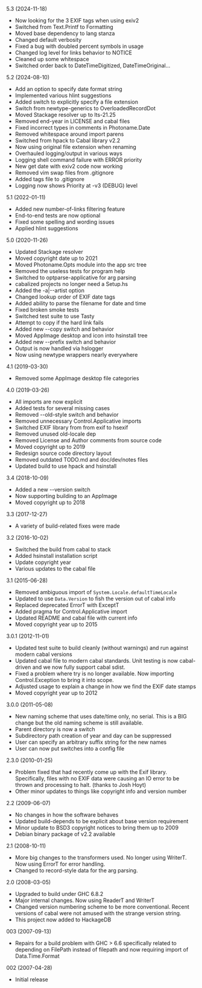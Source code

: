 5.3 (2024-11-18)

  * Now looking for the 3 EXIF tags when using exiv2
  * Switched from Text.Printf to Formatting
  * Moved base dependency to lang stanza
  * Changed default verbosity
  * Fixed a bug with doubled percent symbols in usage
  * Changed log level for links behavior to NOTICE
  * Cleaned up some whitespace
  * Switched order back to DateTimeDigitized, DateTimeOriginal...


5.2 (2024-08-10)

  * Add an option to specify date format string
  * Implemented various hlint suggestions
  * Added switch to explicitly specify a file extension
  * Switch from newtype-generics to OverloadedRecordDot
  * Moved Stackage resolver up to lts-21.25
  * Removed end-year in LICENSE and cabal files
  * Fixed incorrect types in comments in Photoname.Date
  * Removed whitespace around import parens
  * Switched from hpack to Cabal library v2.2
  * Now using original file extension when renaming
  * Overhauled logging/output in various ways
  * Logging shell command failure with ERROR priority
  * New get date with exiv2 code now working
  * Removed vim swap files from .gitignore
  * Added tags file to .gitignore
  * Logging now shows Priority at -v3 (DEBUG) level


5.1 (2022-01-11)

  * Added new number-of-links filtering feature
  * End-to-end tests are now optional
  * Fixed some spelling and wording issues
  * Applied hlint suggestions


5.0 (2020-11-26)

  * Updated Stackage resolver
  * Moved copyright date up to 2021
  * Moved Photoname.Opts module into the app src tree
  * Removed the useless tests for program help
  * Switched to optparse-applicative for arg parsing
  * cabalized projects no longer need a Setup.hs
  * Added the -a|--artist option
  * Changed lookup order of EXIF date tags
  * Added ability to parse the filename for date and time
  * Fixed broken smoke tests
  * Switched test suite to use Tasty
  * Attempt to copy if the hard link fails
  * Added new --copy switch and behavior
  * Moved AppImage desktop and icon into hsinstall tree
  * Added new --prefix switch and behavior
  * Output is now handled via hslogger
  * Now using newtype wrappers nearly everywhere


4.1 (2019-03-30)

  * Removed some AppImage desktop file categories


4.0 (2019-03-26)

  * All imports are now explicit
  * Added tests for several missing cases
  * Removed --old-style switch and behavior
  * Removed unnecessary Control.Applicative imports
  * Switched EXIF library from from exif to hsexif
  * Removed unused old-locale dep
  * Removed License and Author comments from source code
  * Moved copyright up to 2019
  * Redesign source code directory layout
  * Removed outdated TODO.md and doc/dev/notes files
  * Updated build to use hpack and hsinstall


3.4 (2018-10-09)

  * Added a new --version switch
  * Now supporting building to an AppImage
  * Moved copyright up to 2018


3.3 (2017-12-27)

  * A variety of build-related fixes were made


3.2 (2016-10-02)

  * Switched the build from cabal to stack
  * Added hsinstall installation script
  * Update copyright year
  * Various updates to the cabal file


3.1 (2015-06-28)

  * Removed ambiguous import of `System.Locale.defaultTimeLocale`
  * Updated to use `Data.Version` to fish the version out of cabal info
  * Replaced deprecated ErrorT with ExceptT
  * Added pragma for Control.Applicative import
  * Updated README and cabal file with current info
  * Moved copyright year up to 2015


3.0.1 (2012-11-01)

  * Updated test suite to build cleanly (without warnings) and
    run against modern cabal versions
  * Updated cabal file to modern cabal standards. Unit testing is
    now cabal-driven and we now fully support cabal sdist.
  * Fixed a problem where try is no longer available. Now importing
    Control.Exception to bring it into scope.
  * Adjusted usage to explain a change in how we find the EXIF
    date stamps
  * Moved copyright year up to 2012


3.0.0 (2011-05-08)

  * New naming scheme that uses date/time only, no serial. This
    is a BIG change but the old naming scheme is still available.
  * Parent directory is now a switch
  * Subdirectory path creation of year and day can be suppressed
  * User can specify an arbitrary suffix string for the new names
  * User can now put switches into a config file


2.3.0 (2010-01-25)

  * Problem fixed that had recently come up with the Exif
    library. Specifically, files with no EXIF data were causing
    an IO error to be thrown and processing to halt. (thanks to
    Josh Hoyt)
  * Other minor updates to things like copyright info and version
    number


2.2 (2009-06-07)

  * No changes in how the software behaves
  * Updated build-depends to be explicit about base version
    requirement
  * Minor update to BSD3 copyright notices to bring them up to 2009
  * Debian binary package of v2.2 available


2.1 (2008-10-11)

  * More big changes to the transformers used. No longer using
    WriterT. Now using ErrorT for error handling.
  * Changed to record-style data for the arg parsing.


2.0 (2008-03-05)

  * Upgraded to build under GHC 6.8.2
  * Major internal changes. Now using ReaderT and WriterT
  * Changed version numbering scheme to be more conventional. Recent
    versions of cabal were not amused with the strange version
    string.
  * This project now added to HackageDB


003 (2007-09-13)

  * Repairs for a build problem with GHC > 6.6 specifically related
    to depending on FilePath instead of filepath and now requiring
    import of Data.Time.Format


002 (2007-04-28)

  * Initial release
